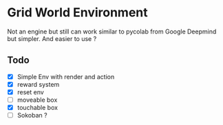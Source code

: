 # Grid World Environment

Not an engine but still can work similar to pycolab from Google Deepmind but simpler.
And easier to use ?

## Todo

- [x] Simple Env with render and action
- [x] reward system
- [x] reset env
- [ ] moveable box
- [x] touchable box
- [ ] Sokoban ?
